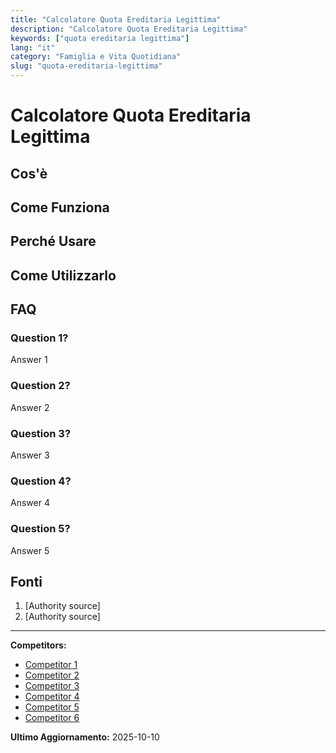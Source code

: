 ```yaml
---
title: "Calcolatore Quota Ereditaria Legittima"
description: "Calcolatore Quota Ereditaria Legittima"
keywords: ["quota ereditaria legittima"]
lang: "it"
category: "Famiglia e Vita Quotidiana"
slug: "quota-ereditaria-legittima"
---
```


# Calcolatore Quota Ereditaria Legittima

<!-- TODO: Add introduction -->

## Cos'è

<!-- TODO: Explain what this calculator does -->

## Come Funziona

<!-- TODO: Explain methodology -->

## Perché Usare

<!-- TODO: List benefits -->

## Come Utilizzarlo

<!-- TODO: Step-by-step guide -->

## FAQ

### Question 1?
Answer 1

### Question 2?
Answer 2

### Question 3?
Answer 3

### Question 4?
Answer 4

### Question 5?
Answer 5

## Fonti

1. [Authority source]
2. [Authority source]

---

**Competitors:**
- [Competitor 1](https://www.avvocatoandreani.it/servizi/calcolo_quote_ereditarie.php)
- [Competitor 2](https://borsinoimmobiliare.it/calcolatori/calcola-ripartizione-quote-ereditarie/)
- [Competitor 3](https://www.miolegale.it/calcolo/quote-ereditarie/)
- [Competitor 4](https://tutelaereditaria.it/calcolo-della-quota-legittima/)
- [Competitor 5](https://www.difesaereditaria.it/quote-ereditarie-calcolo-tabelle/)
- [Competitor 6](https://apps.dirittopratico.it/calcolo_quote_ereditarie.html)

**Ultimo Aggiornamento:** 2025-10-10

